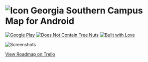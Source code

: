 # ![Icon](http://i.imgur.com/UMtGcMs.png?1) Georgia Southern Campus Map for Android

[![Google Play](https://forthebadge.com/images/badges/built-for-android.svg)](https://play.google.com/store/apps/details?id=com.kobitate.gscampusmap) [![Does Not Contain Tree Nuts](http://forthebadge.com/images/badges/does-not-contain-treenuts.svg)](http://forthebadge.com) [![Built with Love](http://forthebadge.com/images/badges/built-with-love.svg)](http://forthebadge.com)

![Screenshots](http://i.imgur.com/axQnTJU.png)

[View Roadmap on Trello](https://trello.com/b/EgTkP1h2)
